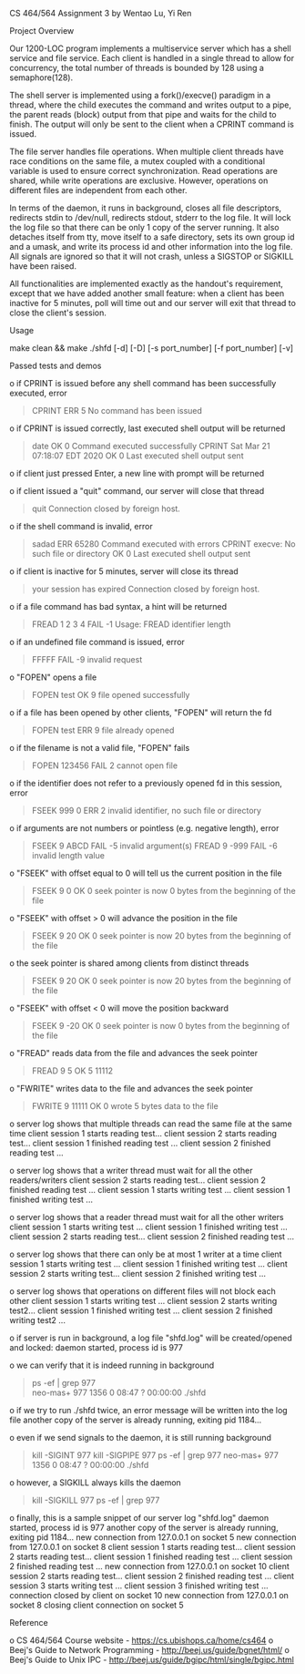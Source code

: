 CS 464/564 Assignment 3
by Wentao Lu, Yi Ren

Project Overview

Our 1200-LOC program implements a multiservice server which has a shell service and
file service. Each client is handled in a single thread to allow for concurrency, the
total number of threads is bounded by 128 using a semaphore(128).

The shell server is implemented using a fork()/execve() paradigm in a thread, where
the child executes the command and writes output to a pipe, the parent reads (block)
output from that pipe and waits for the child to finish. The output will only be
sent to the client when a CPRINT command is issued.

The file server handles file operations. When multiple client threads have race
conditions on the same file, a mutex coupled with a conditional variable is used
to ensure correct synchronization. Read operations are shared, while write operations
are exclusive. However, operations on different files are independent from each other.

In terms of the daemon, it runs in background, closes all file descriptors, redirects
stdin to /dev/null, redirects stdout, stderr to the log file. It will lock the log
file so that there can be only 1 copy of the server running. It also detaches itself
from tty, move itself to a safe directory, sets its own group id and a umask, and
write its process id and other information into the log file. All signals are ignored
so that it will not crash, unless a SIGSTOP or SIGKILL have been raised.

All functionalities are implemented exactly as the handout's requirement, except that
we have added another small feature: when a client has been inactive for 5 minutes,
poll will time out and our server will exit that thread to close the client's session.


Usage

make clean && make
./shfd [-d] [-D] [-s port_number] [-f port_number] [-v]


Passed tests and demos

o  if CPRINT is issued before any shell command has been successfully executed, error
> CPRINT
ERR 5 No command has been issued

o  if CPRINT is issued correctly, last executed shell output will be returned
> date
OK 0 Command executed successfully
> CPRINT
Sat Mar 21 07:18:07 EDT 2020
OK 0 Last executed shell output sent

o  if client just pressed Enter, a new line with prompt will be returned
>

o  if client issued a "quit" command, our server will close that thread
> quit
Connection closed by foreign host.

o  if the shell command is invalid, error
> sadad
ERR 65280 Command executed with errors
> CPRINT
execve: No such file or directory
OK 0 Last executed shell output sent

o  if client is inactive for 5 minutes, server will close its thread
>
> your session has expired
Connection closed by foreign host.

o  if a file command has bad syntax, a hint will be returned
> FREAD 1 2 3 4
FAIL -1 Usage: FREAD identifier length

o  if an undefined file command is issued, error
> FFFFF
FAIL -9 invalid request

o  "FOPEN" opens a file
> FOPEN test
OK 9 file opened successfully

o  if a file has been opened by other clients, "FOPEN" will return the fd
> FOPEN test
ERR 9 file already opened

o  if the filename is not a valid file, "FOPEN" fails
> FOPEN 123456
FAIL 2 cannot open file

o  if the identifier does not refer to a previously opened fd in this session, error
> FSEEK 999 0
ERR 2 invalid identifier, no such file or directory

o  if arguments are not numbers or pointless (e.g. negative length), error
> FSEEK 9 ABCD
FAIL -5 invalid argument(s)
> FREAD 9 -999
FAIL -6 invalid length value

o  "FSEEK" with offset equal to 0 will tell us the current position in the file
> FSEEK 9 0
OK 0 seek pointer is now 0 bytes from the beginning of the file

o  "FSEEK" with offset > 0 will advance the position in the file
> FSEEK 9 20
OK 0 seek pointer is now 20 bytes from the beginning of the file

o  the seek pointer is shared among clients from distinct threads
> FSEEK 9 20
OK 0 seek pointer is now 20 bytes from the beginning of the file

o  "FSEEK" with offset < 0 will move the position backward
> FSEEK 9 -20
OK 0 seek pointer is now 0 bytes from the beginning of the file

o  "FREAD" reads data from the file and advances the seek pointer
> FREAD 9 5
OK 5 11112

o  "FWRITE" writes data to the file and advances the seek pointer
> FWRITE 9 11111
OK 0 wrote 5 bytes data to the file

o  server log shows that multiple threads can read the same file at the same time
client session 1 starts reading test...
client session 2 starts reading test...
client session 1 finished reading test ...
client session 2 finished reading test ...

o  server log shows that a writer thread must wait for all the other readers/writers
client session 2 starts reading test...
client session 2 finished reading test ...
client session 1 starts writing test ...
client session 1 finished writing test ...

o  server log shows that a reader thread must wait for all the other writers
client session 1 starts writing test ...
client session 1 finished writing test ...
client session 2 starts reading test...
client session 2 finished reading test ...

o  server log shows that there can only be at most 1 writer at a time
client session 1 starts writing test ...
client session 1 finished writing test ...
client session 2 starts writing test...
client session 2 finished writing test ...

o  server log shows that operations on different files will not block each other
client session 1 starts writing test ...
client session 2 starts writing test2...
client session 1 finished writing test ...
client session 2 finished writing test2 ...

o  if server is run in background, a log file "shfd.log" will be created/opened and locked:
daemon started, process id is 977

o  we can verify that it is indeed running in background
> ps -ef | grep 977  
neo-mas+   977  1356  0 08:47 ?        00:00:00 ./shfd

o  if we try to run ./shfd twice, an error message will be written into the log file
another copy of the server is already running, exiting pid 1184...

o  even if we send signals to the daemon, it is still running background
> kill -SIGINT 977
> kill -SIGPIPE 977
> ps -ef | grep 977
neo-mas+   977  1356  0 08:47 ?        00:00:00 ./shfd

o  however, a SIGKILL always kills the daemon
> kill -SIGKILL 977
> ps -ef | grep 977

o  finally, this is a sample snippet of our server log "shfd.log"
daemon started, process id is 977
another copy of the server is already running, exiting pid 1184...
new connection from 127.0.0.1 on socket 5
new connection from 127.0.0.1 on socket 8
client session 1 starts reading test...
client session 2 starts reading test...
client session 1 finished reading test ...
client session 2 finished reading test ...
new connection from 127.0.0.1 on socket 10
client session 2 starts reading test...
client session 2 finished reading test ...
client session 3 starts writing test ...
client session 3 finished writing test ...
connection closed by client on socket 10
new connection from 127.0.0.1 on socket 8
closing client connection on socket 5


Reference

o  CS 464/564 Course website - https://cs.ubishops.ca/home/cs464
o  Beej's Guide to Network Programming - http://beej.us/guide/bgnet/html/
o  Beej's Guide to Unix IPC - http://beej.us/guide/bgipc/html/single/bgipc.html
